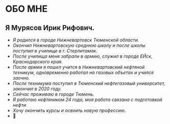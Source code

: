 # **ОБО МНЕ**
## **Я Мурясов Ирик Рифович.**
* *Я родился в городе Нижневартовск Тюменской области.*
* *Окончил Нижневартовскую среднюю школу и после школы поступил в училище в г. Стерлитамак.*
* *После училища меня забрали в армию, служил в городе ЕЙск, Краснодарского края.*
* *После армии я пошел учится в Нижневартовский нефтяной техникум, одновременно работал на газовых объетах и учился заочно.*
* *После техникума поступил в Тюменский нефтегазовый университет, закончил в 2020 году.*
* *Сейчас проживаю в городе Тюмень.*
* *Я работаю нефтяником 24 года, моя работа связана с подготовкой нефти*
* *Хочу окончить курсы и освоить новую профессию.*
* 🙂
